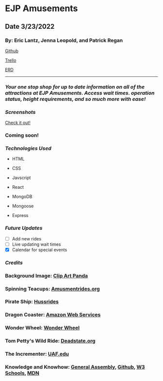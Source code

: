 # EJP Amusements

## Date 3/23/2022

### By: Eric Lantz, Jenna Leopold, and Patrick Regan


[Github](https://github.com/pregan23/EJP_Amusements)

[Trello](https://trello.com/b/mbNYhFNh/theme-park)

[ERD](https://app.diagrams.net/?sketch=1#G1za9An_pi-eQSMQUkMuqYVYNRQlWbBnDR)



---

### **_Your one stop shop for up to date information on all of the attractions at EJP Amusements.  Access wait times. operation status, height requirements, and so much more with ease!_**

### **_Screenshots_**

[Check it out!](https://imgur.com/a/0t7o4n7)



### Coming soon!


### **_Technologies Used_**

- HTML

- CSS

- Javscript

- React

- MongoDB

- Mongoose

- Express



### **_Future Updates_**

- [ ] Add new rides
- [ ] Live updating wait times
- [x] Calendar for special events
<!-- - [x] ~~Strikethrough~~ Items Also -->

### **_Credits_**

### **Background Image**: [Clip Art Panda](http://images.clipartpanda.com/theme-clipart-ThemePark.svg)

### **Spinning Teacups**: [Amusmentrides.org](https://amusementrides.org/wp-content/uploads/2016/06/All-You-Need-To-Know-About-Taking-Your-Children-On-The-Tea-Cup-Ride.jpg)

### **Pirate Ship**: [Hussrides](https://www.hussrides.com/sites/default/files/gallery/pirate-ship-g9.jpg)

### **Dragon Coaster**: [Amazon Web Services](https://s3.amazonaws.com/project-images-2018/_AUTOx1084_fit_center-center/Dragon_Roller_Coaster_02.jpg)

### **Wonder Wheel**: [Wonder Wheel](https://3.bp.blogspot.com/-Lv3QaHbnTSk/Tzqaj_RiJBI/AAAAAAAADic/MSFXAqioJr8/s1600/100_4559.JPG)

### **Tom Petty's Wild Ride**: [Deadstate.org](https://deadstate.org/wp-content/uploads/2014/04/Screen-Shot-2014-04-11-at-12.57.51-PM.png)

### **The Incrementer**: [UAF.edu](http://ffden-2.phys.uaf.edu/webproj/212_spring_2014/Jessica_Garvin/jessica_garvin/Images/loop-roller-coaster-curve-yellow.jpg)



### **Knowledge and Knowhow**: [General Assembly](https://generalassemb.ly/), [Github](https://github.com/), [W3 Schools](https://www.w3schools.com/), [MDN](https://developer.mozilla.org/en-US/)
